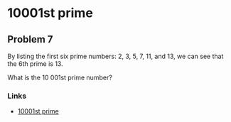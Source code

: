 # 10001st prime

## Problem 7

By listing the first six prime numbers: 2, 3, 5, 7, 11, and 13, we can see that the 6th prime is 13.

What is the 10 001st prime number?

### Links
 - [10001st prime](https://projecteuler.net/problem=7)
